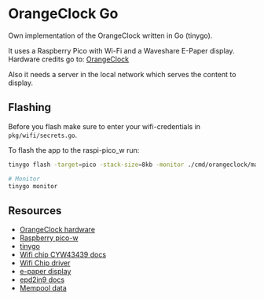 # OrangeClock Go

Own implementation of the OrangeClock written in Go (tinygo).

It uses a Raspberry Pico with Wi-Fi and a Waveshare E-Paper display.
Hardware credits go to: [OrangeClock](https://orange-clock.com/)

Also it needs a server in the local network which serves the content to display.



## Flashing

Before you flash make sure to enter your wifi-credentials in `pkg/wifi/secrets.go`.

To flash the app to the raspi-pico_w run:

```bash
tinygo flash -target=pico -stack-size=8kb -monitor ./cmd/orangeclock/main.go

# Monitor
tinygo monitor
```



## Resources

- [OrangeClock hardware](https://orange-clock.com/)
- [Raspberry pico-w](https://www.raspberrypi.com/documentation/microcontrollers/raspberry-pi-pico.html#raspberry-pi-pico-w)
- [tinygo](https://tinygo.org/)
- [Wifi chip CYW43439 docs](https://www.infineon.com/dgdl/Infineon-CYW43439-DataSheet-v05_00-EN.pdf)
- [Wifi Chip driver](https://github.com/soypat/cyw43439)
- [e-paper display](https://www.waveshare.com/pico-epaper-2.9.htm)
- [epd2in9 docs](https://www.waveshare.com/wiki/Pico-ePaper-2.9)
- [Mempool data](https://mempool.space/)


